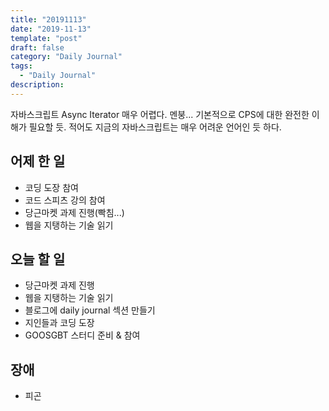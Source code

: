 ```yaml
---
title: "20191113"
date: "2019-11-13"
template: "post"
draft: false
category: "Daily Journal"
tags:
  - "Daily Journal"
description:
---
```


자바스크립트 Async Iterator 매우 어렵다.
멘붕... 기본적으로 CPS에 대한 완전한 이해가 필요할 듯.
적어도 지금의 자바스크립트는 매우 어려운 언어인 듯 하다.

## 어제 한 일

* 코딩 도장 참여
* 코드 스피츠 강의 참여
* 당근마켓 과제 진행(빡침...)
* 웹을 지탱하는 기술 읽기

## 오늘 할 일

* 당근마켓 과제 진행
* 웹을 지탱하는 기술 읽기
* 블로그에 daily journal 섹션 만들기
* 지인들과 코딩 도장
* GOOSGBT 스터디 준비 & 참여

## 장애

* 피곤
